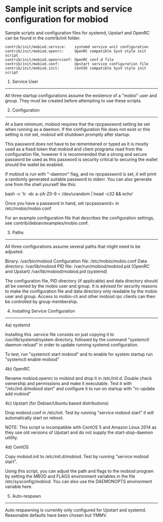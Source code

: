 Sample init scripts and service configuration for mobiod
==========================================================

Sample scripts and configuration files for systemd, Upstart and OpenRC
can be found in the contrib/init folder.

    contrib/init/mobiod.service:    systemd service unit configuration
    contrib/init/mobiod.openrc:     OpenRC compatible SysV style init script
    contrib/init/mobiod.openrcconf: OpenRC conf.d file
    contrib/init/mobiod.conf:       Upstart service configuration file
    contrib/init/mobiod.init:       CentOS compatible SysV style init script

1. Service User
---------------------------------

All three startup configurations assume the existence of a "mobio" user
and group.  They must be created before attempting to use these scripts.

2. Configuration
---------------------------------

At a bare minimum, mobiod requires that the rpcpassword setting be set
when running as a daemon.  If the configuration file does not exist or this
setting is not set, mobiod will shutdown promptly after startup.

This password does not have to be remembered or typed as it is mostly used
as a fixed token that mobiod and client programs read from the configuration
file, however it is recommended that a strong and secure password be used
as this password is security critical to securing the wallet should the
wallet be enabled.

If mobiod is run with "-daemon" flag, and no rpcpassword is set, it will
print a randomly generated suitable password to stderr.  You can also
generate one from the shell yourself like this:

bash -c 'tr -dc a-zA-Z0-9 < /dev/urandom | head -c32 && echo'

Once you have a password in hand, set rpcpassword= in /etc/mobio/mobio.conf

For an example configuration file that describes the configuration settings,
see contrib/debian/examples/mobio.conf.

3. Paths
---------------------------------

All three configurations assume several paths that might need to be adjusted.

Binary:              /usr/bin/mobiod
Configuration file:  /etc/mobio/mobio.conf
Data directory:      /var/lib/mobiod
PID file:            /var/run/mobiod/mobiod.pid (OpenRC and Upstart)
                     /var/lib/mobiod/mobiod.pid (systemd)

The configuration file, PID directory (if applicable) and data directory
should all be owned by the mobio user and group.  It is advised for security
reasons to make the configuration file and data directory only readable by the
mobio user and group.  Access to mobio-cli and other mobiod rpc clients
can then be controlled by group membership.

4. Installing Service Configuration
-----------------------------------

4a) systemd

Installing this .service file consists on just copying it to
/usr/lib/systemd/system directory, followed by the command
"systemctl daemon-reload" in order to update running systemd configuration.

To test, run "systemctl start mobiod" and to enable for system startup run
"systemctl enable mobiod"

4b) OpenRC

Rename mobiod.openrc to mobiod and drop it in /etc/init.d.  Double
check ownership and permissions and make it executable.  Test it with
"/etc/init.d/mobiod start" and configure it to run on startup with
"rc-update add mobiod"

4c) Upstart (for Debian/Ubuntu based distributions)

Drop mobiod.conf in /etc/init.  Test by running "service mobiod start"
it will automatically start on reboot.

NOTE: This script is incompatible with CentOS 5 and Amazon Linux 2014 as they
use old versions of Upstart and do not supply the start-stop-daemon uitility.

4d) CentOS

Copy mobiod.init to /etc/init.d/mobiod. Test by running "service mobiod start".

Using this script, you can adjust the path and flags to the mobiod program by
setting the MBOD and FLAGS environment variables in the file
/etc/sysconfig/mobiod. You can also use the DAEMONOPTS environment variable here.

5. Auto-respawn
-----------------------------------

Auto respawning is currently only configured for Upstart and systemd.
Reasonable defaults have been chosen but YMMV.

